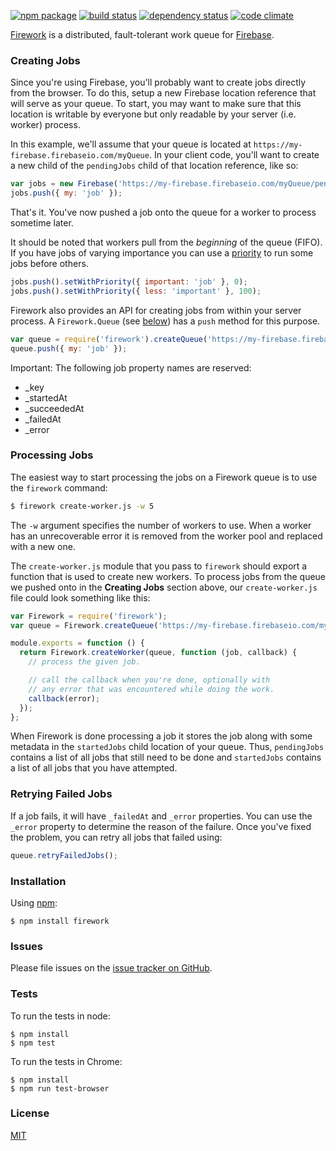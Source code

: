 [![npm package](https://img.shields.io/npm/v/firework.svg?style=flat-square)](https://www.npmjs.org/package/firework)
[![build status](https://img.shields.io/travis/mjackson/firework.svg?style=flat-square)](https://travis-ci.org/mjackson/firework)
[![dependency status](https://img.shields.io/david/mjackson/firework.svg?style=flat-square)](https://david-dm.org/mjackson/firework)
[![code climate](https://img.shields.io/codeclimate/github/mjackson/firework.svg?style=flat-square)](https://codeclimate.com/github/mjackson/firework)

[Firework](https://github.com/mjackson/firework) is a distributed, fault-tolerant work queue for [Firebase](https://www.firebase.com/).

### Creating Jobs

Since you're using Firebase, you'll probably want to create jobs directly from the browser. To do this, setup a new Firebase location reference that will serve as your queue. To start, you may want to make sure that this location is writable by everyone but only readable by your server (i.e. worker) process.

In this example, we'll assume that your queue is located at `https://my-firebase.firebaseio.com/myQueue`. In your client code, you'll want to create a new child of the `pendingJobs` child of that location reference, like so:

```js
var jobs = new Firebase('https://my-firebase.firebaseio.com/myQueue/pendingJobs');
jobs.push({ my: 'job' });
```

That's it. You've now pushed a job onto the queue for a worker to process sometime later.

It should be noted that workers pull from the *beginning* of the queue (FIFO). If you have jobs of varying importance you can use a [priority](https://www.firebase.com/docs/ordered-data.html) to run some jobs before others.

```js
jobs.push().setWithPriority({ important: 'job' }, 0);
jobs.push().setWithPriority({ less: 'important' }, 100);
```

Firework also provides an API for creating jobs from within your server process. A `Firework.Queue` (see [below](https://github.com/mjackson/firework#processing-jobs)) has a `push` method for this purpose.

```js
var queue = require('firework').createQueue('https://my-firebase.firebaseio.com/myQueue');
queue.push({ my: 'job' });
```

Important: The following job property names are reserved:

  * _key
  * _startedAt
  * _succeededAt
  * _failedAt
  * _error

### Processing Jobs

The easiest way to start processing the jobs on a Firework queue is to use the `firework` command:

```sh
$ firework create-worker.js -w 5
```

The `-w` argument specifies the number of workers to use. When a worker has an unrecoverable error it is removed from the worker pool and replaced with a new one.

The `create-worker.js` module that you pass to `firework` should export a function that is used to create new workers. To process jobs from the queue we pushed onto in the **Creating Jobs** section above, our `create-worker.js` file could look something like this:

```js
var Firework = require('firework');
var queue = Firework.createQueue('https://my-firebase.firebaseio.com/myQueue');

module.exports = function () {
  return Firework.createWorker(queue, function (job, callback) {
    // process the given job.

    // call the callback when you're done, optionally with
    // any error that was encountered while doing the work.
    callback(error);
  });
};
```

When Firework is done processing a job it stores the job along with some metadata in the `startedJobs` child location of your queue. Thus, `pendingJobs` contains a list of all jobs that still need to be done and `startedJobs` contains a list of all jobs that you have attempted.

### Retrying Failed Jobs

If a job fails, it will have `_failedAt` and `_error` properties. You can use the `_error` property to determine the reason of the failure. Once you've fixed the problem, you can retry all jobs that failed using:

```js
queue.retryFailedJobs();
```

### Installation

Using [npm](https://www.npmjs.org/):

    $ npm install firework

### Issues

Please file issues on the [issue tracker on GitHub](https://github.com/mjackson/firework/issues).

### Tests

To run the tests in node:

    $ npm install
    $ npm test

To run the tests in Chrome:

    $ npm install
    $ npm run test-browser

### License

[MIT](http://opensource.org/licenses/MIT)
